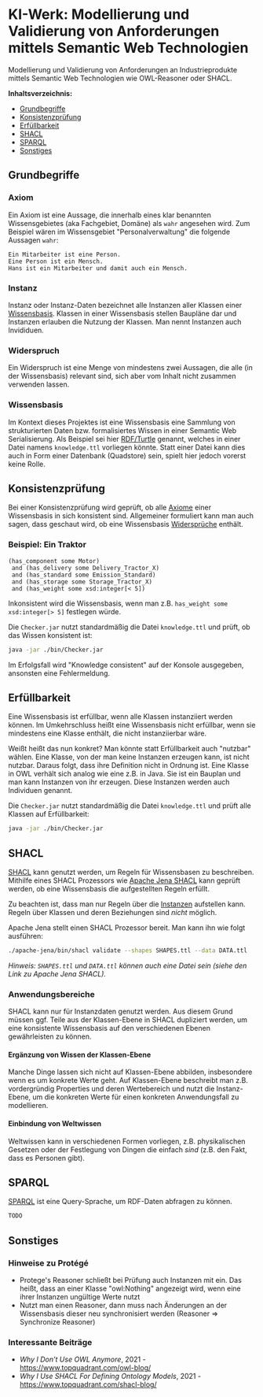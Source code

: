 # KI-Werk: Modellierung und Validierung von Anforderungen mittels Semantic Web Technologien

Modellierung und Validierung von Anforderungen an Industrieprodukte mittels Semantic Web Technologien wie OWL-Reasoner oder SHACL.

**Inhaltsverzeichnis:**

* [Grundbegriffe](#Grundbegriffe)
* [Konsistenzprüfung](#Konsistenzprüfung)
* [Erfüllbarkeit](#Erfüllbarkeit)
* [SHACL](#SHACL)
* [SPARQL](#SPARQL)
* [Sonstiges](#Sonstiges)

## Grundbegriffe

### Axiom

Ein Axiom ist eine Aussage, die innerhalb eines klar benannten Wissensgebietes (aka Fachgebiet, Domäne) als `wahr` angesehen wird.
Zum Beispiel wären im Wissensgebiet "Personalverwaltung" die folgende Aussagen `wahr`:

```
Ein Mitarbeiter ist eine Person.
Eine Person ist ein Mensch.
Hans ist ein Mitarbeiter und damit auch ein Mensch.
```

### Instanz

Instanz oder Instanz-Daten bezeichnet alle Instanzen aller Klassen einer [Wissensbasis](#Wissensbasis).
Klassen in einer Wissensbasis stellen Baupläne dar und Instanzen erlauben die Nutzung der Klassen.
Man nennt Instanzen auch Invididuen.

### Widerspruch

Ein Widerspruch ist eine Menge von mindestens zwei Aussagen, die alle (in der Wissensbasis) relevant sind, sich aber vom Inhalt nicht zusammen verwenden lassen.

### Wissensbasis

Im Kontext dieses Projektes ist eine Wissensbasis eine Sammlung von strukturierten Daten bzw. formalisiertes Wissen in einer Semantic Web Serialisierung.
Als Beispiel sei hier [RDF/Turtle](https://en.wikipedia.org/wiki/Turtle_(syntax)) genannt, welches in einer Datei namens `knowledge.ttl` vorliegen könnte.
Statt einer Datei kann dies auch in Form einer Datenbank (Quadstore) sein, spielt hier jedoch vorerst keine Rolle.

## Konsistenzprüfung

Bei einer Konsistenzprüfung wird geprüft, ob alle [Axiome](#Axiom) einer Wissensbasis in sich konsistent sind.
Allgemeiner formuliert kann man auch sagen, dass geschaut wird, ob eine Wissensbasis [Widersprüche](#Widerspruch) enthält.

### Beispiel: Ein Traktor

```
(has_component some Motor)
 and (has_delivery some Delivery_Tractor_X)
 and (has_standard some Emission_Standard)
 and (has_storage some Storage_Tractor_X)
 and (has_weight some xsd:integer[< 5])
```

Inkonsistent wird die Wissensbasis, wenn man z.B. `has_weight some xsd:integer[> 5]` festlegen würde.

Die `Checker.jar` nutzt standardmäßig die Datei `knowledge.ttl` und prüft, ob das Wissen konsistent ist:

```bash
java -jar ./bin/Checker.jar
```

Im Erfolgsfall wird "Knowledge consistent" auf der Konsole ausgegeben, ansonsten eine Fehlermeldung.

## Erfüllbarkeit

Eine Wissensbasis ist erfüllbar, wenn alle Klassen instanziiert werden können.
Im Umkehrschluss heißt eine Wissensbasis nicht erfüllbar, wenn sie mindestens eine Klasse enthält, die nicht instanziierbar wäre.

Weißt heißt das nun konkret? Man könnte statt Erfüllbarkeit auch "nutzbar" wählen. Eine Klasse, von der man keine Instanzen erzeugen kann, ist nicht nutzbar. Daraus folgt, dass ihre Definition nicht in Ordnung ist. Eine Klasse in OWL verhält sich analog wie eine z.B. in Java. Sie ist ein Bauplan und man kann Instanzen von ihr erzeugen. Diese Instanzen werden auch Individuen genannt.

Die `Checker.jar` nutzt standardmäßig die Datei `knowledge.ttl` und prüft alle Klassen auf Erfüllbarkeit:

```bash
java -jar ./bin/Checker.jar
```

## SHACL

[SHACL](https://www.w3.org/TR/shacl/) kann genutzt werden, um Regeln für Wissensbasen zu beschreiben.
Mithilfe eines SHACL Prozessors wie [Apache Jena SHACL](https://jena.apache.org/documentation/shacl/index.html) kann geprüft werden, ob eine Wissensbasis die aufgestellten Regeln erfüllt.

Zu beachten ist, dass man nur Regeln über die [Instanzen](#Instanz) aufstellen kann. Regeln über Klassen und deren Beziehungen sind *nicht* möglich.

Apache Jena stellt einen SHACL Prozessor bereit. Man kann ihn wie folgt ausführen:

```bash
./apache-jena/bin/shacl validate --shapes SHAPES.ttl --data DATA.ttl
```

*Hinweis: `SHAPES.ttl` und `DATA.ttl` können auch eine Datei sein (siehe den Link zu Apache Jena SHACL).*

### Anwendungsbereiche

SHACL kann nur für Instanzdaten genutzt werden.
Aus diesem Grund müssen ggf. Teile aus der Klassen-Ebene in SHACL dupliziert werden, um eine konsistente Wissensbasis auf den verschiedenen Ebenen gewährleisten zu können.

#### Ergänzung von Wissen der Klassen-Ebene

Manche Dinge lassen sich nicht auf Klassen-Ebene abbilden, insbesondere wenn es um konkrete Werte geht.
Auf Klassen-Ebene beschreibt man z.B. vordergründig Properties und deren Wertebereich und nutzt die Instanz-Ebene, um die konkreten Werte für einen konkreten Anwendungsfall zu modellieren.

#### Einbindung von Weltwissen

Weltwissen kann in verschiedenen Formen vorliegen, z.B. physikalischen Gesetzen oder der Festlegung von Dingen die einfach *sind* (z.B. den Fakt, dass es Personen gibt).

## SPARQL

[SPARQL](https://www.w3.org/TR/rdf-sparql-query/) ist eine Query-Sprache, um RDF-Daten abfragen zu können.

```bash
TODO
```

## Sonstiges

### Hinweise zu Protégé

* Protege's Reasoner schließt bei Prüfung auch Instanzen mit ein. Das heißt, dass an einer Klasse "owl:Nothing" angezeigt wird, wenn eine ihrer Instanzen ungültige Werte nutzt
* Nutzt man einen Reasoner, dann muss nach Änderungen an der Wissensbasis dieser neu synchronisiert werden (Reasoner => Synchronize Reasoner)

### Interessante Beiträge

* *Why I Don’t Use OWL Anymore*, 2021 - https://www.topquadrant.com/owl-blog/
* *Why I Use SHACL For Defining Ontology Models*, 2021 - https://www.topquadrant.com/shacl-blog/
